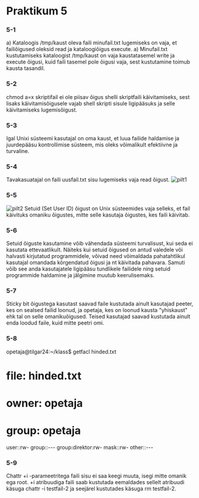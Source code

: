 # Praktikum 5

### 5-1
a) Kataloogis /tmp/kaust oleva faili minufail.txt lugemiseks on vaja, et failiõigused oleksid read ja kataloogiõigus execute.
a) Minufail.txt kustutamiseks kataloogist /tmp/kaust on vaja kaustatasemel write ja execute õigusi, kuid faili tasemel pole õigusi vaja, sest kustutamine toimub kausta tasandil.

### 5-2
chmod a=x skriptifail ei ole piisav õigus shelli skriptfaili käivitamiseks, sest lisaks käivitamisõigusele vajab shell skripti sisule ligipääsuks ja selle käivitamiseks lugemisõigust.

### 5-3
Igal Unixi süsteemi kasutajal on oma kaust, et luua failide haldamise ja juurdepääsu kontrollimise süsteem, mis oleks võimalikult efektiivne ja turvaline.

### 5-4
Tavakasuatajal on faili uusfail.txt sisu lugemiseks vaja read õigust.
![pilt1]()

### 5-5
![pilt2]()
Setuid (Set User ID) õigust on Unix süsteemides vaja selleks, et fail käivituks omaniku  õigustes, mitte selle kasutaja õigustes, kes faili käivitab. 

### 5-6
Setuid õiguste kasutamine võib vähendada süsteemi turvalisust, kui seda ei kasutata ettevaatlikult. Näiteks kui setuid õigused on antud valedele või halvasti kirjutatud programmidele, võivad need võimaldada pahatahtlikul kasutajal omandada kõrgendatud õigusi ja nt käivitada pahavara. Samuti võib see anda kasutajatele ligipääsu tundlikele failidele ning setuid programmide haldamine ja jälgimine muutub keerulisemaks.

### 5-7
Sticky bit õigustega kasutast saavad faile kustutada ainult kasutajad peeter, kes on sealsed failid loonud, ja opetaja, kes on loonud kausta "yhiskaust" ehk tal on selle omanikuõigused. Teised kasutajad saavad kustutada ainult enda loodud faile, kuid mitte peetri omi.

### 5-8
opetaja@tilgar24:~/klass$ getfacl hinded.txt
# file: hinded.txt
# owner: opetaja
# group: opetaja
user::rw-
group::---
group:direktor:rw-
mask::rw-
other::---

### 5-9
Chattr +i -parameetritega faili sisu ei saa keegi muuta, isegi mitte omanik ega root. +i atribuudiga faili saab kustutada eemaldades sellelt atribuudi käsuga chattr -i testfail-2 ja seejärel kustutades käsuga rm testfail-2.
